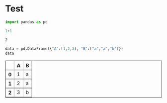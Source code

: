 # Test


```python
import pandas as pd
```


```python
1+1
```




    2




```python
data = pd.DataFrame({"A":[1,2,3], "B":["a","a","b"]})
data
```




<div>
<style scoped>
    .dataframe tbody tr th:only-of-type {
        vertical-align: middle;
    }

    .dataframe tbody tr th {
        vertical-align: top;
    }

    .dataframe thead th {
        text-align: right;
    }
</style>
<table border="1" class="dataframe">
  <thead>
    <tr style="text-align: right;">
      <th></th>
      <th>A</th>
      <th>B</th>
    </tr>
  </thead>
  <tbody>
    <tr>
      <th>0</th>
      <td>1</td>
      <td>a</td>
    </tr>
    <tr>
      <th>1</th>
      <td>2</td>
      <td>a</td>
    </tr>
    <tr>
      <th>2</th>
      <td>3</td>
      <td>b</td>
    </tr>
  </tbody>
</table>
</div>




```python

```
